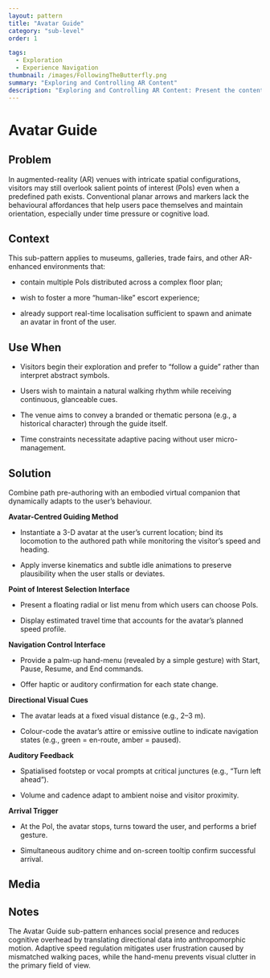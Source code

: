 ```yaml
---
layout: pattern
title: "Avatar Guide"
category: "sub-level"
order: 1

tags:
  - Exploration
  - Experience Navigation
thumbnail: /images/FollowingTheButterfly.png
summary: "Exploring and Controlling AR Content"
description: "Exploring and Controlling AR Content: Present the content in a structured, navigable, and user-controlled manner."
---
```


# Avatar Guide

## Problem
In augmented-reality (AR) venues with intricate spatial configurations, visitors may still overlook salient points of interest (PoIs) even when a predefined path exists. Conventional planar arrows and markers lack the behavioural affordances that help users pace themselves and maintain orientation, especially under time pressure or cognitive load.

## Context
This sub-pattern applies to museums, galleries, trade fairs, and other AR-enhanced environments that:

- contain multiple PoIs distributed across a complex floor plan;

- wish to foster a more “human-like” escort experience;

- already support real-time localisation sufficient to spawn and animate an avatar in front of the user.

## Use When

- Visitors begin their exploration and prefer to “follow a guide” rather than interpret abstract symbols.

- Users wish to maintain a natural walking rhythm while receiving continuous, glanceable cues.

- The venue aims to convey a branded or thematic persona (e.g., a historical character) through the guide itself.

- Time constraints necessitate adaptive pacing without user micro-management.

## Solution

Combine path pre-authoring with an embodied virtual companion that dynamically adapts to the user’s behaviour.

**Avatar-Centred Guiding Method**

- Instantiate a 3-D avatar at the user’s current location; bind its locomotion to the authored path while monitoring the visitor’s speed and heading.

- Apply inverse kinematics and subtle idle animations to preserve plausibility when the user stalls or deviates.

**Point of Interest Selection Interface**

- Present a floating radial or list menu from which users can choose PoIs.

- Display estimated travel time that accounts for the avatar’s planned speed profile.

**Navigation Control Interface**

- Provide a palm-up hand-menu (revealed by a simple gesture) with Start, Pause, Resume, and End commands.

- Offer haptic or auditory confirmation for each state change.

**Directional Visual Cues**

- The avatar leads at a fixed visual distance (e.g., 2–3 m).

- Colour-code the avatar’s attire or emissive outline to indicate navigation states (e.g., green = en-route, amber = paused).

**Auditory Feedback**

- Spatialised footstep or vocal prompts at critical junctures (e.g., “Turn left ahead”).

- Volume and cadence adapt to ambient noise and visitor proximity.

**Arrival Trigger**

- At the PoI, the avatar stops, turns toward the user, and performs a brief gesture.

- Simultaneous auditory chime and on-screen tooltip confirm successful arrival.

## Media



## Notes

The Avatar Guide sub-pattern enhances social presence and reduces cognitive overhead by translating directional data into anthropomorphic motion. Adaptive speed regulation mitigates user frustration caused by mismatched walking paces, while the hand-menu prevents visual clutter in the primary field of view.